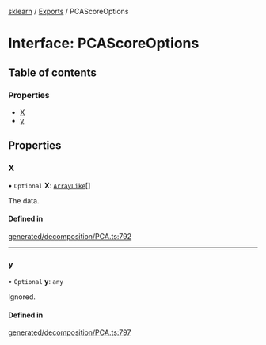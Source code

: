 [sklearn](../readme.md) / [Exports](../modules.md) / PCAScoreOptions

# Interface: PCAScoreOptions

## Table of contents

### Properties

- [X](PCAScoreOptions.md#x)
- [y](PCAScoreOptions.md#y)

## Properties

### X

• `Optional` **X**: [`ArrayLike`](../modules.md#arraylike)[]

The data.

#### Defined in

[generated/decomposition/PCA.ts:792](https://github.com/transitive-bullshit/scikit-learn-ts/blob/367336a/packages/sklearn/src/generated/decomposition/PCA.ts#L792)

___

### y

• `Optional` **y**: `any`

Ignored.

#### Defined in

[generated/decomposition/PCA.ts:797](https://github.com/transitive-bullshit/scikit-learn-ts/blob/367336a/packages/sklearn/src/generated/decomposition/PCA.ts#L797)
